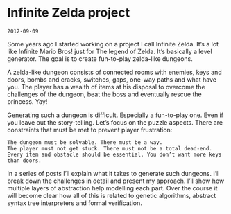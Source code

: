 # Infinite Zelda project
`2012-09-09`

Some years ago I started working on a project I call Infinite Zelda. It’s a lot like Infinite Mario Bros! just for The legend of Zelda. It’s basically a level generator. The goal is to create fun-to-play zelda-like dungeons.

A zelda-like dungeon consists of connected rooms with enemies, keys and doors, bombs and cracks, switches, gaps, one-way paths and what have you. The player has a wealth of items at his disposal to overcome the challenges of the dungeon, beat the boss and eventually rescue the princess. Yay!

Generating such a dungeon is difficult. Especially a fun-to-play one. Even if you leave out the story-telling. Let’s focus on the puzzle aspects. There are constraints that must be met to prevent player frustration:

    The dungeon must be solvable. There must be a way.
    The player must not get stuck. There must not be a total dead-end.
    Every item and obstacle should be essential. You don’t want more keys than doors.

In a series of posts I’ll explain what it takes to generate such dungeons. I’ll break down the challenges in detail and present my approach. I’ll show how multiple layers of abstraction help modelling each part. Over the course it will become clear how all of this is related to genetic algorithms, abstract syntax tree interpreters and formal verification.
